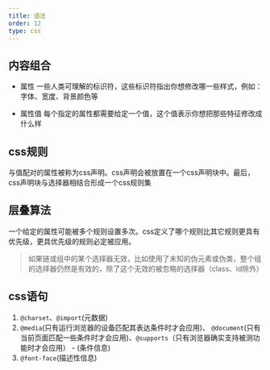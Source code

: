 ```yaml
---
title: 语法
order: 12
type: css
---
```


## 内容组合

- 属性
一些人类可理解的标识符，这些标识符指出你想修改哪一些样式，例如：字体、宽度、背景颜色等

- 属性值
每个指定的属性都需要给定一个值，这个值表示你想把那些特征修改成什么样

## css规则
与值配对的属性被称为css声明。css声明会被放置在一个css声明块中。最后，css声明块与选择器相结合形成一个css规则集

## 层叠算法
一个给定的属性可能被多个规则设置多次。css定义了哪个规则比其它规则更具有优先级，更具优先级的规则必定被应用。

> 如果链或组中的某个选择器无效，比如使用了未知的伪元素或伪类，整个组的选择器仍然是有效的，除了这个无效的被忽略的选择器（class、id除外）

## css语句

1. `@charset`、`@import`(元数据)
1. `@media`(只有运行浏览器的设备匹配其表达条件时才会应用)、 `@document`(只有当前页面匹配一些条件时才会应用)、`@supports`（只有浏览器确实支持被测功能时才会应用） - (条件信息)
1. `@font-face`(描述性信息)
